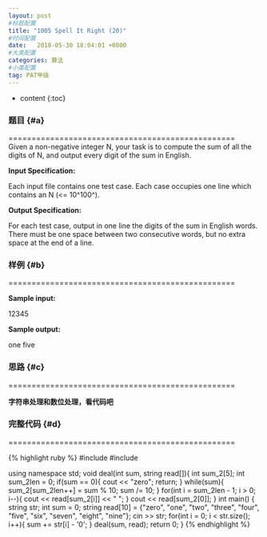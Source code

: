 ```yaml
---
layout: post
#标题配置
title: "1005 Spell It Right (20)"
#时间配置
date:   2018-05-30 18:04:01 +0800
#大类配置
categories: 算法
#小类配置
tag: PAT甲级
---
```


* content
{:toc}
 

### 题目  {#a}

=================================================  
Given a non-negative integer N, your task is to compute the sum of all the digits of N, and output every digit of the sum in English.  

**Input Specification:**  


Each input file contains one test case. Each case occupies one line which contains an N (<= 10^100^).  


**Output Specification:**  


For each test case, output in one line the digits of the sum in English words. There must be one space between two consecutive words, but no extra space at the end of a line.  





### 样例  {#b}


=================================================  

**Sample input:**  

12345 


**Sample output:**  

one five


  

### 思路  {#c}

=================================================  

 **字符串处理和数位处理，看代码吧**

### 完整代码  {#d}

=================================================  
  

  {% highlight ruby %}
#include <iostream>
#include <cstring>


using namespace std;
void deal(int sum, string read[]){
	int sum_2[5];
	int sum_2len = 0;
	if(sum == 0){
		cout << "zero";
		return;
	}
	while(sum){
		sum_2[sum_2len++] = sum % 10;
		sum /= 10;
	}
	for(int i = sum_2len - 1; i > 0; i--){
		cout << read[sum_2[i]] << " ";
	}
	cout << read[sum_2[0]];
}
int main() {
	string str;
	int sum = 0;
	string read[10] = {"zero", "one", "two", "three", "four", "five", "six", "seven", "eight", "nine"};
	cin >> str;
	for(int i = 0; i < str.size(); i++){
		sum += str[i] - '0';
	}
	deal(sum, read);
	return 0;
}
{% endhighlight %}  
